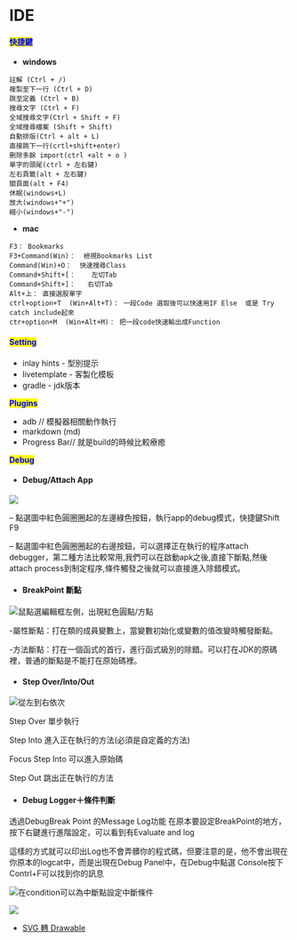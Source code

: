 # IDE

#### <mark style="color:blue;">**快捷鍵**</mark>

* **windows**

```
註解 (Ctrl + /)
複製至下一行 (Ctrl + D)
跳至定義 (Ctrl + B)
搜尋文字 (Ctrl + F)  
全域搜尋文字(Ctrl + Shift + F) 
全域搜尋檔案 (Shift + Shift)
自動排版(Ctrl + alt + L)
直接跳下一行(crtl+shift+enter) 
刪除多餘 import(ctrl +alt + o )
單字的頭尾(ctrl + 左右鍵)
左右頁籤(alt + 左右鍵)
關頁面(alt + F4)
休眠(windows+L)
放大(windows+"+")
縮小(windows+"-")
```

* **mac**

```
F3： Bookmarks
F3+Command(Win)：  檢視Bookmarks List
Command(Win)+O：  快速搜尋Class
Command+Shift+[：    左切Tab
Command+Shift+]：   右切Tab
Alt+上： 直接選股單字 
ctrl+option+T  (Win+Alt+T)： 一段Code 選取後可以快速用IF Else  或是 Try catch include起來
ctr+option+M  (Win+Alt+M)： 把一段code快速輸出成Function
```

#### <mark style="color:blue;">**Setting**</mark>

* inlay hints - 型別提示&#x20;
* livetemplate - 客製化模板&#x20;
* gradle - jdk版本

<mark style="color:blue;">**Plugins**</mark>

* adb // 模擬器相關動作執行&#x20;
* markdown (md)&#x20;
* Progress Bar// 就是build的時候比較療癒

<mark style="color:blue;">**Debug**</mark>

* #### Debug/Attach App <a href="#1-debugattach-app" id="1-debugattach-app"></a>

![](https://i.imgur.com/bbrbcZf.png)

– 點選圖中紅色圓圈圈起的左邊綠色按鈕，執行app的debug模式，快捷鍵Shift F9

– 點選圖中紅色圓圈圈起的右邊按鈕，可以選擇正在執行的程序attach debugger，第二種方法比較常用,我們可以在啟動apk之後,直接下斷點,然後attach process到制定程序,條件觸發之後就可以直接進入除錯模式。

* #### BreakPoint 斷點 <a href="#2-breakpoint" id="2-breakpoint"></a>

![鼠點選編輯框左側，出現紅色圓點/方點](https://i.imgur.com/nDBPJbI.png)

\-屬性斷點：打在類的成員變數上，當變數初始化或變數的值改變時觸發斷點。

\-方法斷點：打在一個函式的首行，進行函式級別的除錯。可以打在JDK的原碼裡，普通的斷點是不能打在原始碼裡。

* #### &#x20;Step Over/Into/Out <a href="#3-step-overintoout" id="3-step-overintoout"></a>

![從左到右依次](https://i.imgur.com/NlCXQXn.png)

Step Over 單步執行&#x20;

Step Into 進入正在執行的方法(必須是自定義的方法)&#x20;

Focus Step Into 可以進入原始碼&#x20;

Step Out 跳出正在執行的方法

* #### Debug Logger＋條件判斷 <a href="#1debuglogger-tiao-jian-pan-duan" id="1debuglogger-tiao-jian-pan-duan"></a>

透過DebugBreak Point 的Message Log功能 在原本要設定BreakPoint的地方，按下右鍵進行進階設定，可以看到有Evaluate and log

這樣的方式就可以印出Log也不會弄髒你的程式碼，但要注意的是，他不會出現在你原本的logcat中，而是出現在Debug Panel中，在Debug中點選 Console按下Contrl+F可以找到你的訊息

![在condition可以為中斷點設定中斷條件](https://i.imgur.com/sboGMVk.png)

![](https://i.imgur.com/PwiIwQO.png)

* [SVG 轉 Drawable](https://blog.csdn.net/xiao\_yuanjl/article/details/86677024)
